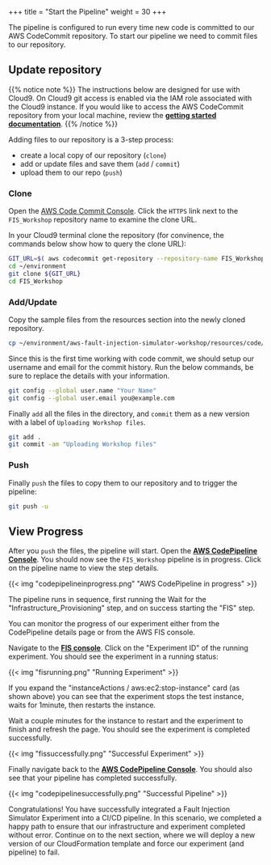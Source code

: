 +++
title = "Start the Pipeline"
weight = 30
+++

The pipeline is configured to run every time new code is committed to our AWS CodeCommit repository. To start our pipeline we need to commit files to our repository.  

## Update repository

{{% notice note %}}
The instructions below are designed for use with Cloud9. On Cloud9 git access is enabled via the IAM role associated with the Cloud9 instance. If you would like to access the AWS CodeCommit repository from your local machine, review the [**getting started documentation**](https://docs.aws.amazon.com/codecommit/latest/userguide/getting-started.html).
{{% /notice %}}

Adding files to our repository is a 3-step process:

* create a local copy of our repository (`clone`)
* add or update files and save them (`add` / `commit`)
* upload them to our repo (`push`)

### Clone

Open the [AWS Code Commit Console](https://console.aws.amazon.com/codesuite/codecommit/home?#Home). Click the `HTTPS` link next to the `FIS_Workshop` repository name to examine the clone URL. 

In your Cloud9 terminal clone the repository (for convinence, the commands below show how to query the clone URL):

```bash
GIT_URL=$( aws codecommit get-repository --repository-name FIS_Workshop --query "repositoryMetadata.cloneUrlHttp" --output text )
cd ~/environment
git clone ${GIT_URL}
cd FIS_Workshop
```

### Add/Update

Copy the sample files from the resources section into the newly cloned repository.

```bash
cp ~/environment/aws-fault-injection-simulator-workshop/resources/code/cdk/cicd/resources/* ~/environment/FIS_Workshop/
```
 
Since this is the first time working with code commit, we should setup our username and email for the commit history.
Run the below commands, be sure to replace the details with your information.

```bash
git config --global user.name "Your Name"
git config --global user.email you@example.com
```

Finally `add` all the files in the directory, and `commit` them as a new version with a label of `Uploading Workshop files`.
 
```bash
git add .
git commit -am "Uploading Workshop files"
```

### Push

Finally `push` the files to copy them to our repository and to trigger the pipeline:

```bash
git push -u
```

## View Progress

After you `push` the files, the pipeline will start. 
Open the [**AWS CodePipeline Console**](https://console.aws.amazon.com/codesuite/codepipeline/home?#Home).
You should now see the `FIS_Workshop` pipeline is in progress.
Click on the pipeline name to view the step details.

{{< img "codepipelineinprogress.png" "AWS CodePipeline in progress" >}}

The pipeline runs in sequence, first running the Wait for the "Infrastructure_Provisioning" step, and on success starting the "FIS" step. 

You can monitor the progress of our experiment either from the CodePipeline details page or from the AWS FIS console. 

Navigate to the [**FIS console**](https://console.aws.amazon.com/fis/home?#Experiments). Click on the "Experiment ID" of the running experiment.
You should see the experiment in a running status: 

{{< img "fisrunning.png" "Running Experiment" >}}

If you expand the "instanceActions / aws:ec2:stop-instance" card (as shown above) you can see that the experiment stops the test instance, waits for 1minute, then restarts the instance. 

Wait a couple minutes for the instance to restart and the experiment to finish and refresh the page. You should see the experiment is completed successfully.

{{< img "fissuccessfully.png" "Successful Experiment" >}}

Finally navigate back to the [**AWS CodePipeline Console**](https://console.aws.amazon.com/codesuite/codepipeline/home?#Home).
You should also see that your pipeline has completed successfully.

{{< img "codepipelinesuccessfully.png" "Successful Pipeline" >}}

Congratulations! You have successfully integrated a Fault Injection Simulator Experiment into a CI/CD pipeline.
In this scenario, we completed a happy path to ensure that our infrastructure and experiment completed without error. 
Continue on to the next section, where we will deploy a new version of our CloudFormation template and force our experiment (and pipeline) to fail. 
